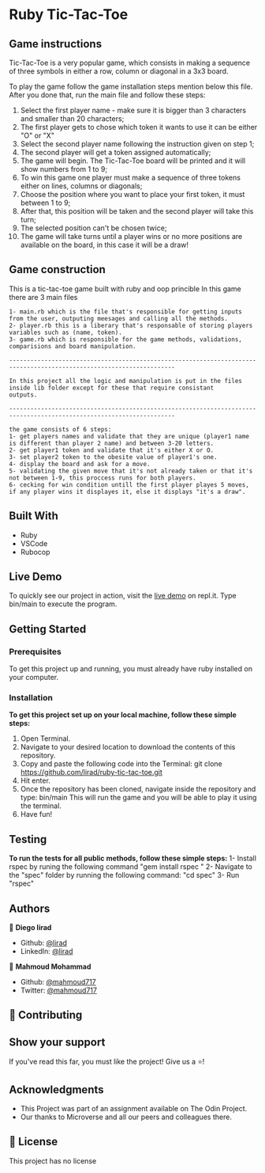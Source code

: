 # Ruby Tic-Tac-Toe

## Game instructions

Tic-Tac-Toe is a very popular game, which consists in making a sequence of three symbols in either a row, column or diagonal in a 3x3 board.

To play the game follow the game installation steps mention below this file. After you done that, run the main file and follow these steps:

1. Select the first player name - make sure it is bigger than 3 characters and smaller than 20 characters;
2. The first player gets to chose which token it wants to use it can be either "O" or "X"
3. Select the second player name following the instruction given on step 1;
4. The second player will get a token assigned automatically;
5. The game will begin. The Tic-Tac-Toe board will be printed and it will show numbers from 1 to 9;
6. To win this game one player must make a sequence of three tokens either on lines, columns or diagonals;
7. Choose the position where you want to place your first token, it must between 1 to 9;
8. After that, this position will be taken and the second player will take this turn;
9. The selected position can't be chosen twice;
10. The game will take turns until a player wins or no more positions are available on the board, in this case it will be a draw!

## Game construction

This is a tic-tac-toe game built with ruby and oop princible 
    In this game there are 3 main files 

    1- main.rb which is the file that's responsible for getting inputs from the user, outputing meesages and calling all the methods.
    2- player.rb this is a liberary that's responsable of storing players variables such as (name, token).
    3- game.rb which is responsible for the game methods, validations, comparisions and board manipulation.

    ---------------------------------------------------------------------------------------------------------------------

    In this project all the logic and manipulation is put in the files inside lib folder except for these that require consistant
    outputs.

    ---------------------------------------------------------------------------------------------------------------------

    the game consists of 6 steps:
    1- get players names and validate that they are unique (player1 name is different than player 2 name) and between 3-20 letters.
    2- get player1 token and validate that it's either X or O.
    3- set player2 token to the obesite value of player1's one.
    4- display the board and ask for a move.
    5- validating the given move that it's not already taken or that it's not between 1-9, this proccess runs for both players.
    6- cecking for win condition untill the first player playes 5 moves, if any player wins it displayes it, else it displays "it's a draw".


## Built With

- Ruby
- VSCode
- Rubocop

## Live Demo

To quickly see our project in action, visit the [live demo](https://repl.it/join/recaiufz-lirad) on repl.it. Type bin/main to execute the program.

## Getting Started

### Prerequisites

To get this project up and running, you must already have ruby installed on your computer.

### Installation

**To get this project set up on your local machine, follow these simple steps:**

1. Open Terminal.
2. Navigate to your desired location to download the contents of this repository.
3. Copy and paste the following code into the Terminal:
    git clone https://github.com/lirad/ruby-tic-tac-toe.git
4. Hit enter.
5. Once the repository has been cloned, navigate inside the repository and type:
    bin/main
    This will run the game and you will be able to play it using the terminal.
6. Have fun!

## Testing 
**To run the tests for all public methods, follow these simple steps:**
1- Install rspec by runing the following command "gem install rspec "
2- Navigate to the "spec" folder by running the following command: "cd spec"
3- Run "rspec"

## Authors

👤 **Diego lirad**
- Github: [@lirad](https://github.com/lirad)
- LinkedIn: [@lirad](https://www.linkedin.com/in/diegoalira/)

👤 **Mahmoud Mohammad**

- Github: [@mahmoud717](https://github.com/mahmoud717)
- Twitter: [@mahmoud717](https://twitter.com/mahmoud26369406)

## :handshake: Contributing

## Show your support
If you've read this far, you must like the project! Give us a :star:️!
## Acknowledgments
- This Project was part of an assignment available on The Odin Project.
- Our thanks to Microverse and all our peers and colleagues there.
## :memo: License
This project has no license
